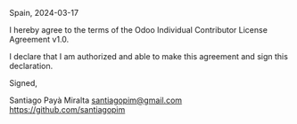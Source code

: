 Spain, 2024-03-17

I hereby agree to the terms of the Odoo Individual Contributor License
Agreement v1.0.

I declare that I am authorized and able to make this agreement and sign this
declaration.

Signed,

Santiago Payà Miralta santiagopim@gmail.com https://github.com/santiagopim
